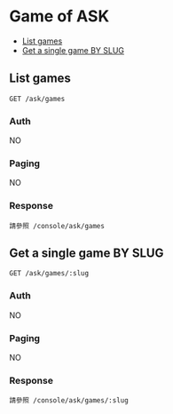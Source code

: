 # Game of ASK

- [List games](#list-games)
- [Get a single game BY SLUG](#get-a-single-game-BY-SLUG)

## List games
```
GET /ask/games
```

### Auth
NO

### Paging
NO

### Response
`請參照 /console/ask/games`

## Get a single game BY SLUG
```
GET /ask/games/:slug
```

### Auth
NO

### Paging
NO

### Response
`請參照 /console/ask/games/:slug`
